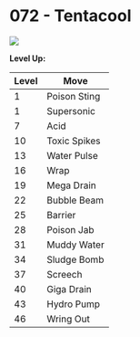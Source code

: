 # 072 - Tentacool
![][072]

**Level Up:**

Level | Move
---   | ---
  1   | Poison Sting
  1   | Supersonic
  7   | Acid
 10   | Toxic Spikes
 13   | Water Pulse
 16   | Wrap
 19   | Mega Drain
 22   | Bubble Beam
 25   | Barrier
 28   | Poison Jab
 31   | Muddy Water
 34   | Sludge Bomb
 37   | Screech
 40   | Giga Drain
 43   | Hydro Pump
 46   | Wring Out



[072]: /img/pokemon/072.png
